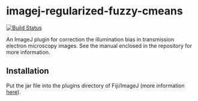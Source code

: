 # imagej-regularized-fuzzy-cmeans

[![Build Status](https://travis-ci.org/IES-HelmholtzZentrumMunchen/imagej-regularized-fuzzy-cmeans.svg?branch=master)](https://travis-ci.org/IES-HelmholtzZentrumMunchen/imagej-regularized-fuzzy-cmeans)

An ImageJ plugin for correction the illumination bias in transmission electron microscopy images. See the manual enclosed in the repository for more information.

## Installation

Put the jar file into the plugins directory of Fiji/ImageJ (more information [here](https://imagej.net/Installing_3rd_party_plugins)).
